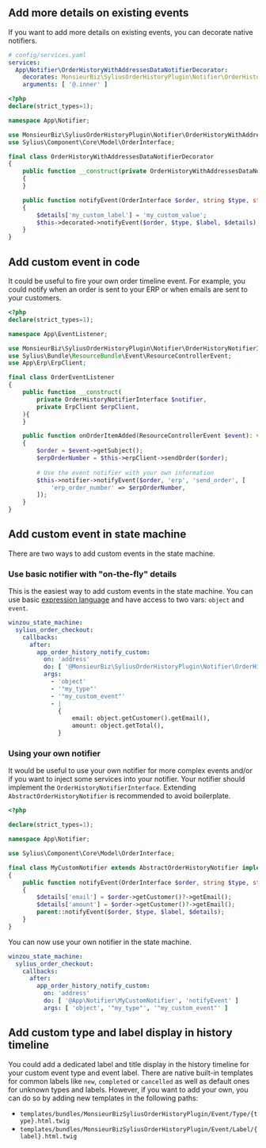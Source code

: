 ## Add more details on existing events

If you want to add more details on existing events, you can decorate native notifiers.

```yaml
# config/services.yaml
services:
  App\Notifier\OrderHistoryWithAddressesDataNotifierDecorator:
    decorates: MonsieurBiz\SyliusOrderHistoryPlugin\Notifier\OrderHistoryWithAddressesDataNotifier
    arguments: [ '@.inner' ]
```

```php
<?php
declare(strict_types=1);

namespace App\Notifier;

use MonsieurBiz\SyliusOrderHistoryPlugin\Notifier\OrderHistoryWithAddressesDataNotifier;
use Sylius\Component\Core\Model\OrderInterface;

final class OrderHistoryWithAddressesDataNotifierDecorator
{
    public function __construct(private OrderHistoryWithAddressesDataNotifier $decorated)
    {
    }

    public function notifyEvent(OrderInterface $order, string $type, string $label, array $details = []): void
    {
        $details['my_custom_label'] = 'my_custom_value';
        $this->decorated->notifyEvent($order, $type, $label, $details);
    }
}
```

## Add custom event in code

It could be useful to fire your own order timeline event. For example, you could notify when an order is sent to your
ERP or when emails are sent to your customers.

```php
<?php
declare(strict_types=1);

namespace App\EventListener;

use MonsieurBiz\SyliusOrderHistoryPlugin\Notifier\OrderHistoryNotifierInterface;
use Sylius\Bundle\ResourceBundle\Event\ResourceControllerEvent;
use App\Erp\ErpClient;

final class OrderEventListener
{
    public function __construct(
        private OrderHistoryNotifierInterface $notifier,
        private ErpClient $erpClient,
    ){
    }

    public function onOrderItemAdded(ResourceControllerEvent $event): void
    {
        $order = $event->getSubject();
        $erpOrderNumber = $this->erpClient->sendOrder($order);
        
        # Use the event notifier with your own information
        $this->notifier->notifyEvent($order, 'erp', 'send_order', [
            'erp_order_number' => $erpOrderNumber,
        ]);
    }
}
```

## Add custom event in state machine

There are two ways to add custom events in the state machine.

### Use basic notifier with "on-the-fly" details

This is the easiest way to add custom events in the state machine. You can use
basic [expression language](https://symfony.com/doc/current/reference/formats/expression_language.html)
and have access to two vars: `object` and `event`.

```yaml
winzou_state_machine:
  sylius_order_checkout:
    callbacks:
      after:
        app_order_history_notify_custom:
          on: 'address'
          do: [ '@MonsieurBiz\SyliusOrderHistoryPlugin\Notifier\OrderHistoryNotifier', 'notifyEvent' ]
          args:
            - 'object'
            - '"my_type"'
            - '"my_custom_event"'
            - |
              {
                  email: object.getCustomer().getEmail(),
                  amount: object.getTotal(),
              }
```

### Using your own notifier

It would be useful to use your own notifier for more complex events and/or if you want to inject some services into your
notifier. Your notifier should implement the `OrderHistoryNotifierInterface`. Extending `AbstractOrderHistoryNotifier`
is recommended to avoid boilerplate.

```php
<?php

declare(strict_types=1);

namespace App\Notifier;

use Sylius\Component\Core\Model\OrderInterface;

final class MyCustomNotifier extends AbstractOrderHistoryNotifier implements OrderHistoryNotifierInterface
{
    public function notifyEvent(OrderInterface $order, string $type, string $label, array $details = []): void
    {
        $details['email'] = $order->getCustomer()?->getEmail();
        $details['amount'] = $order->getCustomer()?->getEmail();
        parent::notifyEvent($order, $type, $label, $details);
    }
}
```

You can now use your own notifier in the state machine.

```yaml
winzou_state_machine:
  sylius_order_checkout:
    callbacks:
      after:
        app_order_history_notify_custom:
          on: 'address'
          do: [ '@App\Notifier\MyCustomNotifier', 'notifyEvent' ]
          args: [ 'object', '"my_type"', '"my_custom_event"' ]
```

## Add custom type and label display in history timeline

You could add a dedicated label and title display in the history timeline for your custom event type and event label.
There are native built-in templates for common labels like `new`, `completed` or `cancelled` as well as default ones
for unknown types and labels. However, if you want to add your own, you can do so by adding new templates in the
following paths:

* `templates/bundles/MonsieurBizSyliusOrderHistoryPlugin/Event/Type/{type}.html.twig`
* `templates/bundles/MonsieurBizSyliusOrderHistoryPlugin/Event/Label/{label}.html.twig`
